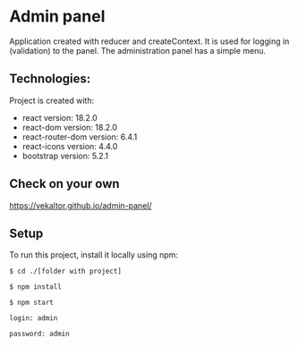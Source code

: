 # Admin panel

Application created with reducer and createContext. It is used for logging in (validation) to the panel. The administration panel has a simple menu.

## Technologies:
<p>Project is created with:</p>
<ul>
  <li>react version: 18.2.0</li>
  <li>react-dom version: 18.2.0</li>
  <li>react-router-dom version: 6.4.1</li>
  <li>react-icons version: 4.4.0</li>
  <li>bootstrap version: 5.2.1</li>
</ul>

## Check on your own
https://vekaltor.github.io/admin-panel/

## Setup
To run this project, install it locally using npm:
````
$ cd ./[folder with project]

$ npm install

$ npm start
````

```
login: admin

password: admin
```
<br>
